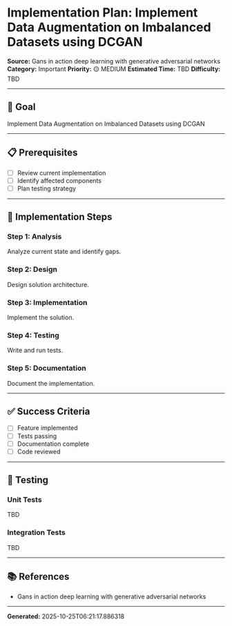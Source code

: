 # Implementation Plan: Implement Data Augmentation on Imbalanced Datasets using DCGAN

**Source:** Gans in action deep learning with generative adversarial networks
**Category:** Important
**Priority:** 🟡 MEDIUM
**Estimated Time:** TBD
**Difficulty:** TBD

---

## 🎯 Goal

Implement Data Augmentation on Imbalanced Datasets using DCGAN

---

## 📋 Prerequisites

- [ ] Review current implementation
- [ ] Identify affected components
- [ ] Plan testing strategy

---

## 🔧 Implementation Steps

### Step 1: Analysis

Analyze current state and identify gaps.

### Step 2: Design

Design solution architecture.

### Step 3: Implementation

Implement the solution.

### Step 4: Testing

Write and run tests.

### Step 5: Documentation

Document the implementation.

---

## ✅ Success Criteria

- [ ] Feature implemented
- [ ] Tests passing
- [ ] Documentation complete
- [ ] Code reviewed

---

## 🧪 Testing

### Unit Tests

TBD

### Integration Tests

TBD

---

## 📚 References

- Gans in action deep learning with generative adversarial networks

---

**Generated:** 2025-10-25T06:21:17.886318
